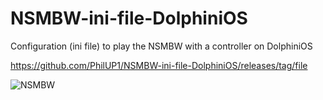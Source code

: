 # NSMBW-ini-file-DolphiniOS
Configuration (ini file) to play the NSMBW with a controller on DolphiniOS

https://github.com/PhilUP1/NSMBW-ini-file-DolphiniOS/releases/tag/file

![NSMBW](https://github.com/user-attachments/assets/835b240a-0c47-4bb1-bd5d-1c4d540da2a4)

